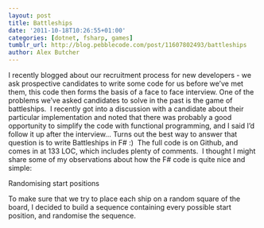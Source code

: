 ```yaml
---
layout: post
title: Battleships
date: '2011-10-18T10:26:55+01:00'
categories: [dotnet, fsharp, games]
tumblr_url: http://blog.pebblecode.com/post/11607802493/battleships
author: Alex Butcher
---
```

<p>I recently blogged about our recruitment process for new developers - we ask prospective candidates to write some code for us before we&rsquo;ve met them, this code then forms the basis of a face to face interview. One of the problems we&rsquo;ve asked candidates to solve in the past is the game of battleships.  I recently got into a discussion with a candidate about their particular implementation and noted that there was probably a good opportunity to simplify the code with functional programming, and I said I&rsquo;d follow it up after the interview&hellip; Turns out the best way to answer that question is to write Battleships in F# :)  The full code is on Github, and comes in at 133 LOC, which includes plenty of comments.  I thought I might share some of my observations about how the F# code is quite nice and simple:</p>

<p>Randomising start positions</p>

<p>To make sure that we try to place each ship on a random square of the board, I decided to build a sequence containing every possible start position, and randomise the sequence.  </p>
